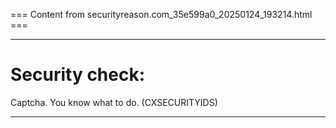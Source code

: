 === Content from securityreason.com_35e599a0_20250124_193214.html ===


---

# Security check:

Captcha. You know what to do. (CXSECURITYIDS)

---


